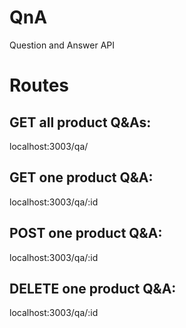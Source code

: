# QnA
Question and Answer API

# Routes
## GET all product Q&As:

localhost:3003/qa/

## GET one product Q&A:

localhost:3003/qa/:id

## POST one product Q&A:

localhost:3003/qa/:id

## DELETE one product Q&A:

localhost:3003/qa/:id


